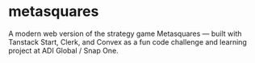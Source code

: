 # metasquares
A modern web version of the strategy game Metasquares — built with Tanstack Start, Clerk, and Convex as a fun code challenge and learning project at ADI Global / Snap One.
